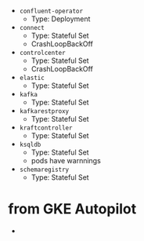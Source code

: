 - `confluent-operator`
  - Type: Deployment
- `connect`
  - Type: Stateful Set
  - CrashLoopBackOff
- `controlcenter`
  - Type: Stateful Set
  - CrashLoopBackOff
- `elastic`
  - Type: Stateful Set
- `kafka`
  - Type: Stateful Set
- `kafkarestproxy`
  - Type: Stateful Set
- `kraftcontroller`
  - Type: Stateful Set
- `ksqldb`
  - Type: Stateful Set
  - pods have warnnings
- `schemaregistry`
  - Type: Stateful Set
# from GKE Autopilot
  - 
